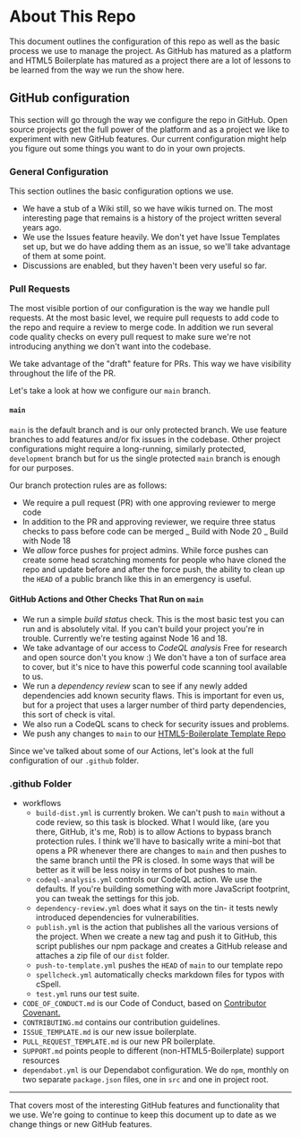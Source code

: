 # About This Repo

This document outlines the configuration of this repo as well as the basic
process we use to manage the project. As GitHub has matured as a platform
and HTML5 Boilerplate has matured as a project there are a lot of lessons
to be learned from the way we run the show here.

## GitHub configuration

This section will go through the way we configure the repo in GitHub.
Open source projects get the full power of the platform and as a project
we like to experiment with new GitHub features. Our current configuration
might help you figure out some things you want to do in your own projects.

### General Configuration

This section outlines the basic configuration options we use.

- We have a stub of a Wiki still, so we have wikis turned on. The most
  interesting page that remains is a history of the project written several
  years ago.
- We use the Issues feature heavily. We don't yet have Issue Templates set
  up, but we do have adding them as an issue, so we'll take advantage of them
  at some point.
- Discussions are enabled, but they haven't been very useful so far.

### Pull Requests

The most visible portion of our configuration is the way we handle pull
requests. At the most basic level, we require pull requests to add code
to the repo and require a review to merge code. In addition we run several
code quality checks on every pull request to make sure we're not introducing
anything we don't want into the codebase.

We take advantage of the "draft" feature for PRs. This way we have visibility
throughout the life of the PR.

Let's take a look at how we configure our `main` branch.

#### `main`

`main` is the default branch and is our only protected branch. We use feature
branches to add features and/or fix issues in the codebase. Other project
configurations might require a long-running, similarly protected, `development`
branch but for us the single protected `main` branch is enough for our
purposes.

Our branch protection rules are as follows:

- We require a pull request (PR) with one approving reviewer to merge code
- In addition to the PR and approving reviewer, we require three status checks
  to pass before code can be merged
  _ Build with Node 20
  _ Build with Node 18
- We _allow_ force pushes for project admins. While force pushes can create
  some head scratching moments for people who have cloned the repo and update
  before and after the force push, the ability to clean up the `HEAD` of a
  public branch like this in an emergency is useful.

#### GitHub Actions and Other Checks That Run on `main`

- We run a simple _build status_ check. This is the most basic test you can run
  and is absolutely vital. If you can't build your project you're in trouble.
  Currently we're testing against Node 16 and 18.
- We take advantage of our access to _CodeQL analysis_ Free for research and
  open source don't you know :) We don't have a ton of surface area to cover,
  but it's nice to have this powerful code scanning tool available to us.
- We run a _dependency review_ scan to see if any newly added dependencies add
  known security flaws. This is important for even us, but for a project that
  uses a larger number of third party dependencies, this sort of check is vital.
- We also run a CodeQL scans to check for security issues and problems.
- We push any changes to `main` to our [HTML5\-Boilerplate Template Repo](https://github.com/h5bp/html5-boilerplate-template)

Since we've talked about some of our Actions, let's look at the full configuration
of our `.github` folder.

### .github Folder

- workflows
  - `build-dist.yml` is currently broken. We can't push to `main` without a
    code review, so this task is blocked. What I would like, (are you there,
    GitHub, it's me, Rob) is to allow Actions to bypass branch protection
    rules. I think we'll have to basically write a mini-bot that opens a PR
    whenever there are changes to `main` and then pushes to the same branch
    until the PR is closed. In some ways that will be better as it will be less
    noisy in terms of bot pushes to main.
  - `codeql-analysis.yml` controls our CodeQL action. We use the defaults. If
    you're building something with more JavaScript footprint, you can tweak
    the settings for this job.
  - `dependency-review.yml` does what it says on the tin- it tests newly
    introduced dependencies for vulnerabilities.
  - `publish.yml` is the action that publishes all the various versions of
    the project. When we create a new tag and push it to GitHub, this script
    publishes our npm package and creates a GitHub release and attaches a zip
    file of our `dist` folder.
  - `push-to-template.yml` pushes the `HEAD` of `main` to our template repo
  - `spellcheck.yml` automatically checks markdown files for typos with cSpell.
  - `test.yml` runs our test suite.
- `CODE_OF_CONDUCT.md` is our Code of Conduct, based on
  [Contributor Covenant.](https://www.contributor-covenant.org/)
- `CONTRIBUTING.md` contains our contribution guidelines.
- `ISSUE_TEMPLATE.md` is our new issue boilerplate.
- `PULL_REQUEST_TEMPLATE.md` is our new PR boilerplate.
- `SUPPORT.md` points people to different (non-HTML5-Boilerplate) support
  resources
- `dependabot.yml` is our Dependabot configuration. We do `npm`, monthly on
  two separate `package.json` files, one in `src` and one in project root.

---

That covers most of the interesting GitHub features and functionality that we
use. We're going to continue to keep this document up to date as we change
things or new GitHub features.
